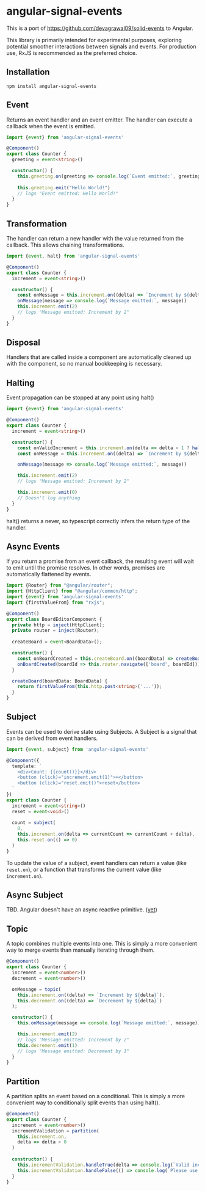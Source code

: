 # angular-signal-events

This is a port of https://github.com/devagrawal09/solid-events to Angular.

This library is primarily intended for experimental purposes, exploring potential smoother interactions between signals and events. For production use, RxJS is recommended as the preferred choice.

## Installation

```shell
npm install angular-signal-events
```

## Event

Returns an event handler and an event emitter. The handler can execute a callback when the event is emitted.

```typescript
import {event} from 'angular-signal-events'

@Component()
export class Counter {
  greeting = event<string>()

  constructor() {
    this.greeting.on(greeting => console.log(`Event emitted:`, greeting))
    
    this.greeting.emit("Hello World!")
    // logs "Event emitted: Hello World!"
  }
}
```

## Transformation
The handler can return a new handler with the value returned from the callback. This allows chaining transformations.

```typescript
import {event, halt} from 'angular-signal-events'

@Component()
export class Counter {
  increment = event<string>()

  constructor() {
    const onMessage = this.increment.on((delta) => `Increment by ${delta}`)
    onMessage(message => console.log(`Message emitted:`, message))
    this.increment.emit(2)
    // logs "Message emitted: Increment by 2"
  }
}
```

## Disposal
Handlers that are called inside a component are automatically cleaned up with the component, so no manual bookkeeping is necessary.

## Halting
Event propagation can be stopped at any point using halt()

```typescript
import {event} from 'angular-signal-events'

@Component()
export class Counter {
  increment = event<string>()

  constructor() {
    const onValidIncrement = this.increment.on(delta => delta < 1 ? halt() : delta)
    const onMessage = this.increment.on((delta) => `Increment by ${delta}`)

    onMessage(message => console.log(`Message emitted:`, message))

    this.increment.emit(2)
    // logs "Message emitted: Increment by 2"

    this.increment.emit(0)
    // Doesn't log anything
  }
}
```
halt() returns a never, so typescript correctly infers the return type of the handler.

## Async Events

If you return a promise from an event callback, the resulting event will wait to emit until the promise resolves. In other words, promises are automatically flattened by events.

```typescript
import {Router} from "@angular/router";
import {HttpClient} from "@angular/common/http";
import {event} from 'angular-signal-events'
import {firstValueFrom} from "rxjs";

@Component()
export class BoardEditorComponent {
  private http = inject(HttpClient);
  private router = inject(Router);
  
  createBoard = event<BoardData>();

  constructor() {
    const onBoardCreated = this.createBoard.on((boardData) => createBoard(boardData));
    onBoardCreated(boardId => this.router.navigate(['board', boardId]))
  }

  createBoard(boardData: BoardData) {
    return firstValueFrom(this.http.post<string>('...'));
  }
}
```

## Subject

Events can be used to derive state using Subjects. A Subject is a signal that can be derived from event handlers.

```typescript
import {event, subject} from 'angular-signal-events'

@Component({
  template: `
    <div>Count: {{count()}}</div>
    <button (click)="increment.emit(1)">+</button>
    <button (click)="reset.emit()">reset</button>
  `
})
export class Counter {
  increment = event<string>()
  reset = event<void>()
  
  count = subject(
    0,
    this.increment.on(delta => currentCount => currentCount + delta),
    this.reset.on(() => 0)
  )
}
```

To update the value of a subject, event handlers can return a value (like `reset.on`), or a function that transforms the current value (like `increment.on`).

## Async Subject

TBD. Angular doesn't have an async reactive primitive. ([yet](https://github.com/angular/angular/pull/58255/files))

## Topic

A topic combines multiple events into one. This is simply a more convenient way to merge events than manually iterating through them.

```typescript
@Component()
export class Counter {
  increment = event<number>()
  decrement = event<number>()

  onMessage = topic(
    this.increment.on((delta) => `Increment by ${delta}`),
    this.decrement.on((delta) => `Decrement by ${delta}`)
  );

  constructor() {
    this.onMessage(message => console.log(`Message emitted:`, message))

    this.increment.emit(2)
    // logs "Message emitted: Increment by 2"
    this.decrement.emit(1)
    // logs "Message emitted: Decrement by 1"
  }
}
```

## Partition

A partition splits an event based on a conditional. This is simply a more convenient way to conditionally split events than using halt().

```typescript
@Component()
export class Counter {
  increment = event<number>()
  incrementValidation = partition(
    this.increment.on,
    delta => delta > 0
  )
  
  constructor() {
    this.incrementValidation.handleTrue(delta => console.log(`Valid increment by ${delta}`))
    this.incrementValidation.handleFalse(() => console.log(`Please use a number greater than 0`))    
  }
}
```
